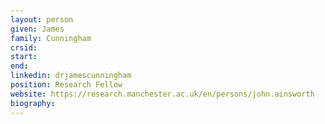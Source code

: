 ```yaml
---
layout: person
given: James
family: Cunningham
crsid: 
start: 
end:
linkedin: drjamescunningham
position: Research Fellow
website: https://research.manchester.ac.uk/en/persons/john.ainsworth
biography: 
---
```

